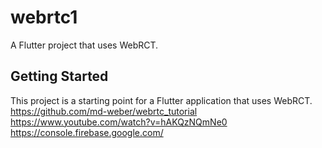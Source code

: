 # webrtc1

A Flutter project that uses WebRCT.

## Getting Started

This project is a starting point for a Flutter application that uses WebRCT.
https://github.com/md-weber/webrtc_tutorial
https://www.youtube.com/watch?v=hAKQzNQmNe0
https://console.firebase.google.com/
